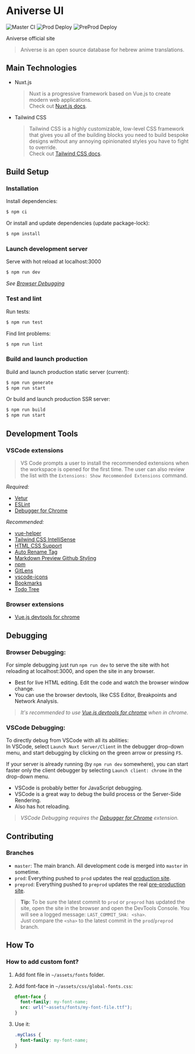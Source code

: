 # Aniverse UI

![Master CI](https://github.com/aniverse-moe/AniverseUI/workflows/Master%20CI/badge.svg)
![Prod Deploy](https://github.com/aniverse-moe/AniverseUI/workflows/Prod%20Deploy/badge.svg)
![PreProd Deploy](https://github.com/aniverse-moe/AniverseUI/workflows/PreProd%20Deploy/badge.svg)

Aniverse official site
> Aniverse is an open source database for hebrew anime translations.

## Main Technologies
* Nuxt.js
  > Nuxt is a progressive framework based on Vue.js to create modern web applications.<br/>
  Check out [Nuxt.js docs](https://nuxtjs.org).
* Tailwind CSS
  > Tailwind CSS is a highly customizable, low-level CSS framework that gives you all of the building blocks you need to build bespoke designs without any annoying opinionated styles you have to fight to override.<br/>
  Check out [Tailwind CSS docs](https://tailwindcss.com/docs/utility-first).

## Build Setup

### Installation
Install dependencies:
```bash
$ npm ci
```
Or install and update dependencies (update package-lock):
```bash
$ npm install
```

### Launch development server
Serve with hot reload at localhost:3000
```bash
$ npm run dev
```
*See [Browser Debugging](#Browser-Debugging)*

### Test and lint
Run tests:
```bash
$ npm run test
```
Find lint problems:
```bash
$ npm run lint
```

### Build and launch production
Build and launch production static server (current):
```bash
$ npm run generate
$ npm run start
```
Or build and launch production SSR server:
```bash
$ npm run build
$ npm run start
```

## Development Tools
### VSCode extensions
> VS Code prompts a user to install the recommended extensions when the workspace is opened for the first time. The user can also review the list with the `Extensions: Show Recommended Extensions` command.

*Required:*
* [Vetur](https://marketplace.visualstudio.com/items?itemName=octref.vetur)
* [ESLint](https://marketplace.visualstudio.com/items?itemName=dbaeumer.vscode-eslint)
* [Debugger for Chrome](https://marketplace.visualstudio.com/items?itemName=msjsdiag.debugger-for-chrome)

*Recommended:*
* [vue-helper](https://marketplace.visualstudio.com/items?itemName=shenjiaolong.vue-helper)
* [Tailwind CSS IntelliSense](https://marketplace.visualstudio.com/items?itemName=bradlc.vscode-tailwindcss)
* [HTML CSS Support](https://marketplace.visualstudio.com/items?itemName=ecmel.vscode-html-css#review-details)
* [Auto Rename Tag](https://marketplace.visualstudio.com/items?itemName=formulahendry.auto-rename-tag)
* [Markdown Preview Github Styling](https://marketplace.visualstudio.com/items?itemName=bierner.markdown-preview-github-styles)
* [npm](https://marketplace.visualstudio.com/items?itemName=eg2.vscode-npm-script)
* [GitLens](https://marketplace.visualstudio.com/items?itemName=eamodio.gitlens)
* [vscode-icons](https://marketplace.visualstudio.com/items?itemName=vscode-icons-team.vscode-icons)
* [Bookmarks](https://marketplace.visualstudio.com/items?itemName=alefragnani.Bookmarks)
* [Todo Tree](https://marketplace.visualstudio.com/items?itemName=Gruntfuggly.todo-tree)

### Browser extensions
* [Vue.js devtools for chrome](https://chrome.google.com/webstore/detail/vuejs-devtools/nhdogjmejiglipccpnnnanhbledajbpd)

## Debugging
### Browser Debugging:
For simple debugging just run `npm run dev` to serve the site with hot reloading
at localhost:3000, and open the site in any browser.<br/>
* Best for live HTML editing. Edit the code and watch the browser window change.
* You can use the browser devtools, like CSS Editor, Breakpoints and Network Analysis.

> *It's recommended to use [Vue.js devtools for chrome](https://chrome.google.com/webstore/detail/vuejs-devtools/nhdogjmejiglipccpnnnanhbledajbpd) when in chrome.*

### VSCode Debugging:
To directly debug from VSCode with all its abilities:<br/>
In VSCode, select `Launch Nuxt Server/Client` in the debugger drop-down menu, and start debugging
by clicking on the green arrow or pressing `F5`.<br/>

If your server is already running (by `npm run dev` somewhere), you can start faster only the
client debugger by selecting `Launch client: chrome` in the drop-down menu.

* VSCode is probably better for JavaScript debugging.
* VSCode is a great way to debug the build process or the Server-Side Rendering.
* Also has hot reloading.

> *VSCode Debugging requires the [Debugger for Chrome](https://marketplace.visualstudio.com/items?itemName=msjsdiag.debugger-for-chrome) extension.*

## Contributing
### Branches
* `master`: The main branch. All development code is merged into `master` in sometime.
* `prod`: Everything pushed to `prod` updates the real [production site](https://aniverse-moe.github.io).
* `preprod`: Everything pushed to `preprod` updates the real [pre-production site](https://aniverse-moe.github.io/AniverseUI-PreProd-Host).
> **Tip:** To be sure the latest commit to `prod` or `preprod` has updated the site, open
the site in the browser and open the DevTools Console. You will see a logged message:
`LAST_COMMIT_SHA: <sha>`.</br>
Just compare the `<sha>` to the latest commit in the `prod`/`preprod` branch.

## How To
### How to add custom font?
1. Add font file in `~/assets/fonts` folder.
2. Add font-face in `~/assets/css/global-fonts.css`:

    ```css
    @font-face {
      font-family: my-font-name;
      src: url("~assets/fonts/my-font-file.ttf");
    }
    ```

3. Use it:
    ```css
    .myClass {
      font-family: my-font-name;
    }
    ```
